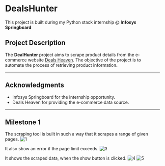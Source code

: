 # DealsHunter
This project is built during my Python stack internship @ **Infosys Springboard**

## Project Description

The **DealHunter** project aims to scrape product details from the e-commerce website [Deals Heaven](https://dealsheaven.in/). The objective of the project is to automate the process of retrieving product information.

---

## Acknowledgments

- Infosys Springboard for the internship opportunity.
- Deals Heaven for providing the e-commerce data source.

---
## Milestone 1
  The scraping tool is built in such a way that it scrapes a range of given pages.
  ![1](https://github.com/user-attachments/assets/1b7d83cd-3ff4-4d02-ba88-03198f4cdc2c)

  It also show an error if the page limit exceeds.
  ![3](https://github.com/user-attachments/assets/3921d679-44b9-4054-b297-173d3a6ae5db)

  It shows the scraped data, when the show button is clicked.
  ![4](https://github.com/user-attachments/assets/22d82a13-42b7-445b-ae32-2d59f8744d35)
  ![5](https://github.com/user-attachments/assets/127352f3-0afe-47e2-94f5-a0d3a2de9c85)

